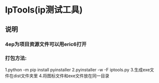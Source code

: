 # IpTools(ip测试工具)
## 说明
### 4ep为项目资源文件可以用eric6打开
### 打包方法:
1.python -m pip install pyinstaller
2.pyinstaller -w -F iptools.py
3.生成exe文件在dist文件夹里
4.将图标文件和exe文件放在同一目录
